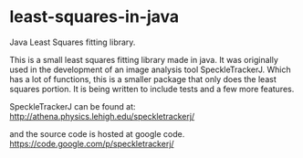 least-squares-in-java
=====================

Java Least Squares fitting library.

This is a small least squares fitting library made in java.
It was originally used in the development of an image analysis tool 
SpeckleTrackerJ. Which has a lot of functions, this is a smaller package that
only does the least squares portion. It is being written to include tests
and a few more features.

SpeckleTrackerJ can be found at:
http://athena.physics.lehigh.edu/speckletrackerj/

and the source code is hosted at google code.
https://code.google.com/p/speckletrackerj/
